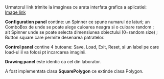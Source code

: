 <!DOCTYPE html>
<html>
  <headL>
  </head>  
  <body>
    <p>Urmatorul link trimite la imaginea ce arata interfata grafica a aplicatiei: <a href="https://github.com/PrEaDiVviN/PA-laboratoare/blob/main/Laboratorul6/Compulsory/Interface.PNG">Image link</a>
    </p>  
    <p><strong>Configuration panel</strong> contine: un Spinner ce spune numarul de laturi; un ComboBox de unde se poate alege culoarea neagra si o culoare random ; alt Spinner
      unde se poate selecta dimensiunea obiectului (0=random size) ; Button square care permite desenarea patratelor.
    </p>
    <p><strong>Control panel</strong> contine 4 butoane: Save, Load, Exit, Reset, si un label pe care load-ul il va folosi pt incarcarea imaginii.
    </p>  
    <p><strong>Drawing panel</strong> este identic ca cel din laborator.
    </p>  
    <p>A fost implementata clasa <strong>SquarePolygon</strong> ce extinde clasa Polygon.
    </p>
  </body>
</html>

